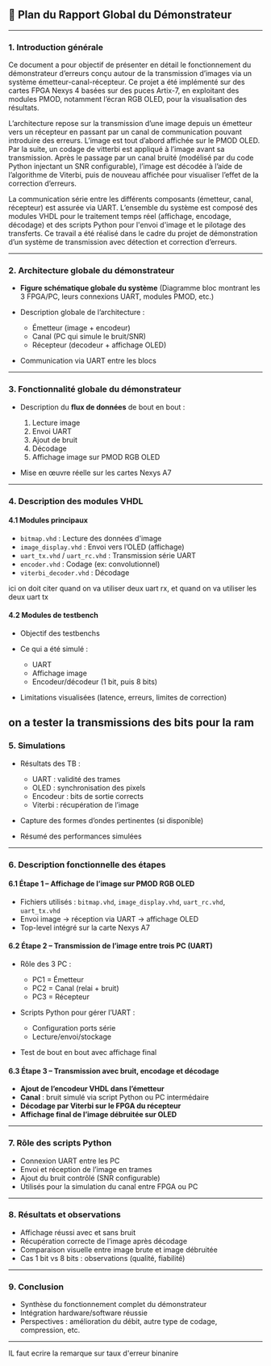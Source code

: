 

## 📝 **Plan du Rapport Global du Démonstrateur**

---

### **1. Introduction générale**

Ce document a pour objectif de présenter en détail le fonctionnement du démonstrateur d’erreurs conçu autour de la transmission d’images via un système émetteur-canal-récepteur. Ce projet a été implémenté sur des cartes FPGA Nexys 4 basées sur des puces Artix-7, en exploitant des modules PMOD, notamment l’écran RGB OLED, pour la visualisation des résultats.

L’architecture repose sur la transmission d’une image depuis un émetteur vers un récepteur en passant par un canal de communication pouvant introduire des erreurs. L’image est tout d’abord affichée sur le PMOD OLED. Par la suite, un codage de vitterbi est appliqué à l’image avant sa transmission. Après le passage par un canal bruité (modélisé par du code Python injectant un SNR configurable), l’image est décodée à l’aide de l’algorithme de Viterbi, puis de nouveau affichée pour visualiser l’effet de la correction d’erreurs.

La communication série entre les différents composants (émetteur, canal, récepteur) est assurée via UART. L’ensemble du système est composé des modules VHDL pour le traitement temps réel (affichage, encodage, décodage) et des scripts Python pour l'envoi d'image et le pilotage des transferts. Ce travail a été réalisé dans le cadre du projet de démonstration d’un système de transmission avec détection et correction d’erreurs.

---

### **2. Architecture globale du démonstrateur**

* **Figure schématique globale du système**
  (Diagramme bloc montrant les 3 FPGA/PC, leurs connexions UART, modules PMOD, etc.)
* Description globale de l’architecture :

  * Émetteur (image + encodeur)
  * Canal (PC qui simule le bruit/SNR)
  * Récepteur (decodeur + affichage OLED)
* Communication via UART entre les blocs

---

### **3. Fonctionnalité globale du démonstrateur**

* Description du **flux de données** de bout en bout :

  1. Lecture image
  2. Envoi UART
  3. Ajout de bruit
  4. Décodage
  5. Affichage image sur PMOD RGB OLED
* Mise en œuvre réelle sur les cartes Nexys A7

---

### **4. Description des modules VHDL**

#### 4.1 Modules principaux

* `bitmap.vhd` : Lecture des données d'image
* `image_display.vhd` : Envoi vers l’OLED (affichage)
* `uart_tx.vhd` / `uart_rc.vhd` : Transmission série UART
* `encoder.vhd` : Codage (ex: convolutionnel)
* `viterbi_decoder.vhd` : Décodage


ici on doit citer quand on va utiliser deux uart rx, et quand on va utiliser les deux uart tx


#### 4.2 Modules de testbench

* Objectif des testbenchs
* Ce qui a été simulé :

  * UART
  * Affichage image
  * Encodeur/décodeur (1 bit, puis 8 bits)
* Limitations visualisées (latence, erreurs, limites de correction)


on a tester la transmissions des bits pour la ram
---

### **5. Simulations**

* Résultats des TB :

  * UART : validité des trames
  * OLED : synchronisation des pixels
  * Encodeur : bits de sortie corrects
  * Viterbi : récupération de l’image
* Capture des formes d’ondes pertinentes (si disponible)
* Résumé des performances simulées

---

### **6. Description fonctionnelle des étapes**

#### 6.1 Étape 1 – Affichage de l’image sur PMOD RGB OLED

* Fichiers utilisés : `bitmap.vhd`, `image_display.vhd`, `uart_rc.vhd`, `uart_tx.vhd`
* Envoi image → réception via UART → affichage OLED
* Top-level intégré sur la carte Nexys A7

#### 6.2 Étape 2 – Transmission de l’image entre trois PC (UART)

* Rôle des 3 PC :

  * PC1 = Émetteur
  * PC2 = Canal (relai + bruit)
  * PC3 = Récepteur
* Scripts Python pour gérer l’UART :

  * Configuration ports série
  * Lecture/envoi/stockage
* Test de bout en bout avec affichage final

#### 6.3 Étape 3 – Transmission avec bruit, encodage et décodage

* **Ajout de l’encodeur VHDL dans l’émetteur**
* **Canal** : bruit simulé via script Python ou PC intermédaire
* **Décodage par Viterbi sur le FPGA du récepteur**
* **Affichage final de l’image débruitée sur OLED**

---

### **7. Rôle des scripts Python**

* Connexion UART entre les PC
* Envoi et réception de l’image en trames
* Ajout du bruit contrôlé (SNR configurable)
* Utilisés pour la simulation du canal entre FPGA ou PC

---

### **8. Résultats et observations**

* Affichage réussi avec et sans bruit
* Récupération correcte de l’image après décodage
* Comparaison visuelle entre image brute et image débruitée
* Cas 1 bit vs 8 bits : observations (qualité, fiabilité)

---

### **9. Conclusion**

* Synthèse du fonctionnement complet du démonstrateur
* Intégration hardware/software réussie
* Perspectives : amélioration du débit, autre type de codage, compression, etc.

---

IL faut ecrire la remarque  sur taux d'erreur binanire 
